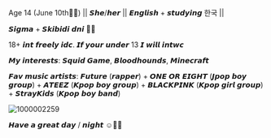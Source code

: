 Age 14 (June 10th🥳🎉) || 𝙎𝙝𝙚/𝙝𝙚𝙧 || 𝙀𝙣𝙜𝙡𝙞𝙨𝙝 + 𝙨𝙩𝙪𝙙𝙮𝙞𝙣𝙜 한국 ||

𝙎𝙞𝙜𝙢𝙖 + 𝙎𝙠𝙞𝙗𝙞𝙙𝙞 𝙙𝙣𝙞 🙏🏼

18+ 𝙞𝙣𝙩 𝙛𝙧𝙚𝙚𝙡𝙮 𝙞𝙙𝙘. 𝙄𝙛 𝙮𝙤𝙪𝙧 𝙪𝙣𝙙𝙚𝙧 13 𝙄 𝙬𝙞𝙡𝙡 𝙞𝙣𝙩𝙬𝙘

𝙈𝙮 𝙞𝙣𝙩𝙚𝙧𝙚𝙨𝙩𝙨: 𝙎𝙦𝙪𝙞𝙙 𝙂𝙖𝙢𝙚, 𝘽𝙡𝙤𝙤𝙙𝙝𝙤𝙪𝙣𝙙𝙨, 𝙈𝙞𝙣𝙚𝙘𝙧𝙖𝙛𝙩

𝙁𝙖𝙫 𝙢𝙪𝙨𝙞𝙘 𝙖𝙧𝙩𝙞𝙨𝙩𝙨: 𝙁𝙪𝙩𝙪𝙧𝙚 (𝙧𝙖𝙥𝙥𝙚𝙧) + 𝙊𝙉𝙀 𝙊𝙍 𝙀𝙄𝙂𝙃𝙏 (𝙅𝙥𝙤𝙥 𝙗𝙤𝙮 𝙜𝙧𝙤𝙪𝙥) + 𝘼𝙏𝙀𝙀𝙕 (𝙆𝙥𝙤𝙥 𝙗𝙤𝙮 𝙜𝙧𝙤𝙪𝙥) + 𝘽𝙇𝘼𝘾𝙆𝙋𝙄𝙉𝙆 (𝙆𝙥𝙤𝙥 𝙜𝙞𝙧𝙡 𝙜𝙧𝙤𝙪𝙥) + 𝙎𝙩𝙧𝙖𝙮𝙆𝙞𝙙𝙨 (𝙆𝙥𝙤𝙥 𝙗𝙤𝙮 𝙗𝙖𝙣𝙙)



![1000002259](https://github.com/user-attachments/assets/6730659d-f624-4066-8ff8-ef1c277620ac)

𝙃𝙖𝙫𝙚 𝙖 𝙜𝙧𝙚𝙖𝙩 𝙙𝙖𝙮 / 𝙣𝙞𝙜𝙝𝙩 ☺️🤙🏼
